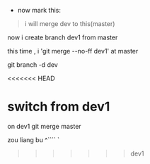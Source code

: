 * now mark this:
> i will merge dev to this(master)


now i create branch dev1 from master


this time , i 'git merge --no-ff dev1' at master

git branch -d dev

<<<<<<< HEAD

switch from dev1
=======
on dev1 git merge master

zou liang bu  ^````     `

>>>>>>> dev1
